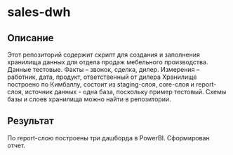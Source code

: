 # sales-dwh

## Описание
Этот репозиторий содержит скрипт для создания и заполнения хранилища данных для отдела продаж мебельного производства. Данные тестовые.
Факты – звонок, сделка, дилер.
Измерения – работник, дата, продукт, ответственный от дилера
Хранилище построено по Кимбаллу, состоит из staging-слоя, core-слоя и report-слоя, источник данных - одна база, поскольку пример тестовый. Схемы базы и слоев хранилища можно найти в репозитории.

## Результат
По report-слою построены три дашборда в PowerBI. Сформирован отчет.

